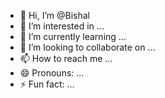 - 👋 Hi, I’m @Bishal
- 👀 I’m interested in ...
- 🌱 I’m currently learning ...
- 💞️ I’m looking to collaborate on ...
- 📫 How to reach me ...
- 😄 Pronouns: ...
- ⚡ Fun fact: ...

<!---
Bishal-Office/Bishal-Office is a ✨ special ✨ repository because its `README.md` (this file) appears on your GitHub profile.
You can click the Preview link to take a look at your changes.
--->

